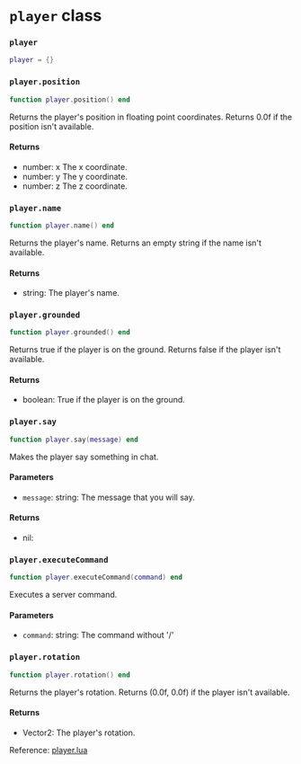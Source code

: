 # `player` class

### `player`
```lua
player = {}
```

### `player.position`
```lua
function player.position() end
```
Returns the player's position in floating point coordinates.
Returns 0.0f if the position isn't available.

#### Returns
- number: x The x coordinate.
- number: y The y coordinate.
- number: z The z coordinate.

### `player.name`
```lua
function player.name() end
```
Returns the player's name.
Returns an empty string if the name isn't available.

#### Returns
- string: The player's name.

### `player.grounded`
```lua
function player.grounded() end
```
Returns true if the player is on the ground.
Returns false if the player isn't available.

#### Returns
- boolean: True if the player is on the ground.

### `player.say`
```lua
function player.say(message) end
```
Makes the player say something in chat.

#### Parameters
- `message`: string: The message that you will say.
#### Returns
- nil: 

### `player.executeCommand`
```lua
function player.executeCommand(command) end
```
Executes a server command.

#### Parameters
- `command`: string: The command without '/'

### `player.rotation`
```lua
function player.rotation() end
```
Returns the player's rotation.
Returns (0.0f, 0.0f) if the player isn't available.

#### Returns
- Vector2: The player's rotation.

Reference: [player.lua](https://github.com/flarialmc/scripting-wiki/tree/main/autocomplete/game/player.lua)